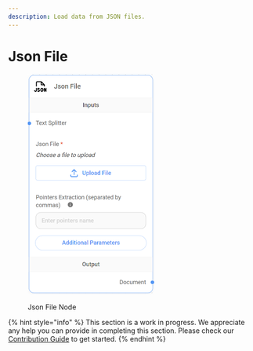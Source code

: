 ```yaml
---
description: Load data from JSON files.
---
```


# Json File

<figure><img src="../../../.gitbook/assets/image--12---1---1---1-.png" alt="" width="259"><figcaption><p>Json File Node</p></figcaption></figure>

{% hint style="info" %}
This section is a work in progress. We appreciate any help you can provide in completing this section. Please check our [Contribution Guide](../../../contributing/) to get started.
{% endhint %}
